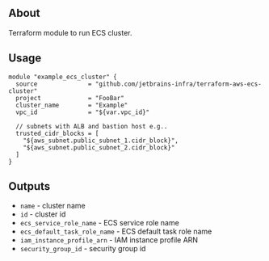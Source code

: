 ## About

Terraform module to run ECS cluster. 

## Usage

```
module "example_ecs_cluster" {
  source              = "github.com/jetbrains-infra/terraform-aws-ecs-cluster"
  project             = "FooBar"
  cluster_name        = "Example"
  vpc_id              = "${var.vpc_id}"
  
  // subnets with ALB and bastion host e.g..
  trusted_cidr_blocks = [
    "${aws_subnet.public_subnet_1.cidr_block}",
    "${aws_subnet.public_subnet_2.cidr_block}"
  ]
}
```

## Outputs

* `name` - cluster name
* `id` - cluster id
* `ecs_service_role_name` - ECS service role name
* `ecs_default_task_role_name` - ECS default task role name
* `iam_instance_profile_arn` - IAM instance profile ARN
* `security_group_id` - security group id